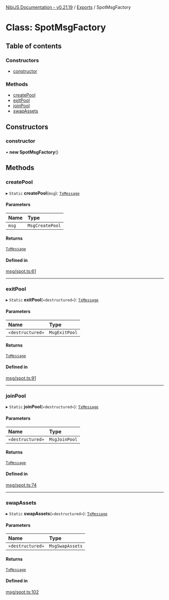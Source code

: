 [NibiJS Documentation - v0.21.19](../intro.md) / [Exports](../modules.md) / SpotMsgFactory

# Class: SpotMsgFactory

## Table of contents

### Constructors

- [constructor](SpotMsgFactory.md#constructor)

### Methods

- [createPool](SpotMsgFactory.md#createpool)
- [exitPool](SpotMsgFactory.md#exitpool)
- [joinPool](SpotMsgFactory.md#joinpool)
- [swapAssets](SpotMsgFactory.md#swapassets)

## Constructors

### constructor

• **new SpotMsgFactory**()

## Methods

### createPool

▸ `Static` **createPool**(`msg`): [`TxMessage`](../interfaces/TxMessage.md)

#### Parameters

| Name  | Type            |
| :---- | :-------------- |
| `msg` | `MsgCreatePool` |

#### Returns

[`TxMessage`](../interfaces/TxMessage.md)

#### Defined in

[msg/spot.ts:61](https://github.com/NibiruChain/ts-sdk/blob/9d6af39/packages/nibijs/src/msg/spot.ts#L61)

---

### exitPool

▸ `Static` **exitPool**(`«destructured»`): [`TxMessage`](../interfaces/TxMessage.md)

#### Parameters

| Name             | Type          |
| :--------------- | :------------ |
| `«destructured»` | `MsgExitPool` |

#### Returns

[`TxMessage`](../interfaces/TxMessage.md)

#### Defined in

[msg/spot.ts:91](https://github.com/NibiruChain/ts-sdk/blob/9d6af39/packages/nibijs/src/msg/spot.ts#L91)

---

### joinPool

▸ `Static` **joinPool**(`«destructured»`): [`TxMessage`](../interfaces/TxMessage.md)

#### Parameters

| Name             | Type          |
| :--------------- | :------------ |
| `«destructured»` | `MsgJoinPool` |

#### Returns

[`TxMessage`](../interfaces/TxMessage.md)

#### Defined in

[msg/spot.ts:74](https://github.com/NibiruChain/ts-sdk/blob/9d6af39/packages/nibijs/src/msg/spot.ts#L74)

---

### swapAssets

▸ `Static` **swapAssets**(`«destructured»`): [`TxMessage`](../interfaces/TxMessage.md)

#### Parameters

| Name             | Type            |
| :--------------- | :-------------- |
| `«destructured»` | `MsgSwapAssets` |

#### Returns

[`TxMessage`](../interfaces/TxMessage.md)

#### Defined in

[msg/spot.ts:102](https://github.com/NibiruChain/ts-sdk/blob/9d6af39/packages/nibijs/src/msg/spot.ts#L102)
